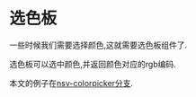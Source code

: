 # 选色板

一些时候我们需要选择颜色,这就需要选色板组件了.

选色板可以选中颜色,并返回颜色对应的rgb编码.


本文的例子在[nsv-colorpicker分支](https://github.com/hsz1273327/TutorialForFront-EndWeb/tree/nsv-colorpicker).

